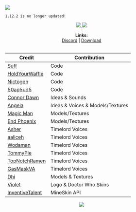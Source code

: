 [![](https://i.imgur.com/GcUuiUW.png#center)](https://www.curseforge.com/minecraft/mc-mods/regeneration/files)


```
1.12.2 is no longer updated!
 ```

<p align="center">
<a href="https://www.curseforge.com/minecraft/mc-mods/regeneration/files">
  <img src="http://cf.way2muchnoise.eu/versions/regeneration.svg">
  <img src="http://cf.way2muchnoise.eu/regeneration.svg"> <br>
</a>

</p>
<p align="center">
  <b>Links:</b><br>
  <a href="https://discord.gg/SRsBsDp">Discord</a> |
  <a href="https://www.curseforge.com/minecraft/mc-mods/regeneration">Download</a> 
  <br><br>
</p>


| Credit | Contribution |
  | --- | --- |
<a href="https://twitter.com/Suff1999">Suff</a> | Code
<a href="#">HoldYourWaffle</a> | Code
<a href="https://twitter.com/nictogen">Nictogen</a> | Code
<a href="https://twitter.com/50ap5ud5">50ap5ud5</a> | Code
<a href="https://twitter.com/TheConnorDawn">Connor Dawn</a> | Ideas & Sounds
<a href="https://twitter.com/DisasterGaye">Angela</a> | Ideas & Voices & Models/Textures
<a href="https://twitter.com/MagicMrmann">Magic Man</a> | Models/Textures
<a href="https://twitter.com/Phoenix26947026">End Phoenix</a> | Models/Textures
<a href="https://twitter.com/Asher_Enterprix">Asher</a> | Timelord Voices
<a href="https://www.fiverr.com/share/5AE3dQ">aaliceh</a> | Timelord Voices
<a href="https://www.youtube.com/channel/UC0VxtmdbDvJO21xTqHD9S1w">Wodaman</a> | Timelord Voices
<a href="https://www.youtube.com/channel/UCYFRnwIqr7Ps8FD_qDoWhIQ">TommyPie</a> | Timelord Voices
<a href="https://twitter.com/TopNotchRamen">TopNotchRamen</a> | Timelord Voices
<a href="https://twitter.com/AlotOfSpareTime">GasMaskVA</a> | Timelord Voices
<a href="https://twitter.com/holo_modeller">Dhi</a> | Models & Textures
<a href="https://twitter.com/LocalViolet">Violet</a> | Logo & Doctor Who Skins
<a href="https://inventivetalent.org/">InventiveTalent</a> | MineSkin API

<p align="center">
<a href="https://www.bisecthosting.com/dontblink">
  <img src="https://www.bisecthosting.com/partners/custom-banners/dd651da3-657d-4154-9e2b-3df1d135c635.png">
</a>
</p>

